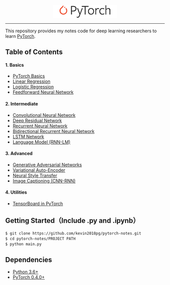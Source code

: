 <p align="center"><img width="40%" src="logo/pytorch_logo_2020.svg" /></p>

--------------------------------------------------------------------------------

This repository provides my notes code for deep learning researchers to learn [PyTorch](https://github.com/pytorch/pytorch). 



## Table of Contents

#### 1. Basics
* [PyTorch Basics](https://github.com/kevin2018pg/pytorch-notes/tree/master/01-basics/pytorch_basics)
* [Linear Regression](https://github.com/kevin2018pg/pytorch-notes/tree/master/01-basics/linear_regression)
* [Logistic Regression](https://github.com/kevin2018pg/pytorch-notes/tree/master/01-basics/logistic_regression)
* [Feedforward Neural Network](https://github.com/kevin2018pg/pytorch-notes/tree/master/01-basics/feedforward_neural_network)

#### 2. Intermediate
* [Convolutional Neural Network](https://github.com/kevin2018pg/pytorch-notes/tree/master/02-intermediate/convolutional_neural_network)
* [Deep Residual Network](https://github.com/kevin2018pg/pytorch-notes/tree/master/02-intermediate/deep_residual_network)
* [Recurrent Neural Network](https://github.com/kevin2018pg/pytorch-notes/tree/master/02-intermediate/recurrent_neural_network)
* [Bidirectional Recurrent Neural Network](https://github.com/kevin2018pg/pytorch-notes/tree/master/02-intermediate/bidirectional_recurrent_neural_network)
* [LSTM Network](https://github.com/kevin2018pg/pytorch-notes/tree/master/02-intermediate/lstm_network)
* [Language Model (RNN-LM)](https://github.com/kevin2018pg/pytorch-notes/tree/master/02-intermediate/language_model)

#### 3. Advanced
* [Generative Adversarial Networks](https://github.com/kevin2018pg/pytorch-notes/tree/master/03-advanced/generative_adversarial_network)
* [Variational Auto-Encoder](https://github.com/kevin2018pg/pytorch-notes/tree/master/03-advanced/variational_autoencoder)
* [Neural Style Transfer](https://github.com/kevin2018pg/pytorch-notes/tree/master/03-advanced/neural_style_transfer)
* [Image Captioning (CNN-RNN)](https://github.com/kevin2018pg/pytorch-notes/tree/master/03-advanced/image_captioning)

#### 4. Utilities
* [TensorBoard in PyTorch](https://github.com/kevin2018pg/pytorch-notes/tree/master/04-utils/tensorboard)




## Getting Started（Include .py and .ipynb）
```bash
$ git clone https://github.com/kevin2018pg/pytorch-notes.git
$ cd pytorch-notes/PROJECT PATH
$ python main.py
```



## Dependencies
* [Python 3.6+](https://www.python.org/)
* [PyTorch 0.4.0+](https://pytorch.org/)




